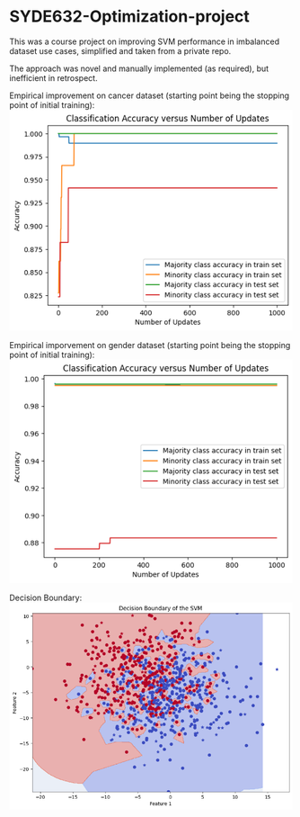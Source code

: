 # SYDE632-Optimization-project

This was a course project on improving SVM performance in imbalanced dataset use cases, simplified and taken from a private repo. 

The approach was novel and manually implemented (as required), but inefficient in retrospect. 

Empirical improvement on cancer dataset (starting point being the stopping point of initial training):
![impovement on cancer dataset](https://github.com/HowardKao-1130/SYDE632-Optimization-project/blob/main/cancer%20set%20result%20combined.png)

Empirical imporvement on gender dataset (starting point being the stopping point of initial training):
![impovement on gender dataset](https://github.com/HowardKao-1130/SYDE632-Optimization-project/blob/main/gender%20set%20result%20combined.png)

Decision Boundary:
![decision boundary](https://github.com/HowardKao-1130/SYDE632-Optimization-project/blob/main/22.png)

